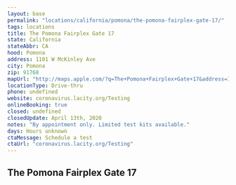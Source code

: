 ```yaml
---
layout: base
permalink: "locations/california/pomona/the-pomona-fairplex-gate-17/"
tags: locations
title: The Pomona Fairplex Gate 17
state: California
stateAbbr: CA
hood: Pomona
address: 1101 W McKinley Ave
city: Pomona
zip: 91768
mapUrl: "http://maps.apple.com/?q=The+Pomona+Fairplex+Gate+17&address=1101+W+McKinley+Ave,Pomona,California,91768"
locationType: Drive-thru
phone: undefined
website: coronavirus.lacity.org/Testing
onlineBooking: true
closed: undefined
closedUpdate: April 13th, 2020
notes: "By appointment only. Limited test kits available."
days: Hours unknown
ctaMessage: Schedule a test
ctaUrl: "coronavirus.lacity.org/Testing"
---
```

## The Pomona Fairplex Gate 17